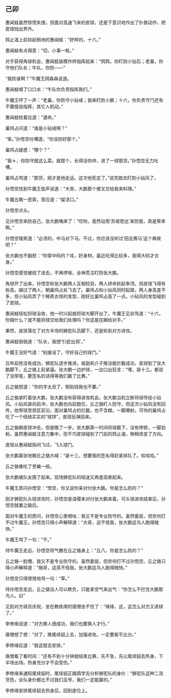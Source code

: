 ## 己卯

惠闻蛙虽然惊慌失措，但面对高速飞来的皮球，还是下意识地作出了扑救动作，把皮球挡出界外。

鸩止渴上前扶起倒地的惠闻蛙：“好样的，十六。”

惠闻蛙有点得意：“切，小事一桩。”

对手获得角球机会，惠闻蛙装模作样指挥起来：“鸩鸩，你盯防小钻石；老巢，你守他们队长；牛队，你防——”

“我防谁啊？”牛魔王阴森森说道。

惠闻蛙咽了口口水：“牛队你负责指挥我们。”

牛魔王哼了一声：“老巢，你防守小钻戒；我来盯防小鹏；十六，你负责守门还有不要擅自指挥，其它人机动。”

惠闻蛙抢着应道：“遵命。”

巢鸠占问道：“谁是小钻戒啊？”

“笨。”孙悟空吐嘈道，“你没防好那个。”

巢鸠占疑惑：“哪个？”

“我＊，你防守就这么菜。就那个，长得没你帅，进了一球那货。”孙悟空无力吐嘈。

巢鸠占骂道：“那货，刚才是他走运。这次他死定了。”说完跑去盯防小钻风了。

孙悟空找到牛魔王低声说道：“大哥，大鹏那个傻叉交给我来料理。”

牛魔五略一思索，答应道：“留活口。”

孙悟空点头。

见孙悟空来防自己，张大鹏嘴痒了：“哎哟，竟然动用‘苏坡思达’来防我，真是荣幸啊。”

孙悟空嘻笑道：“必须的，中马对下马。不过，你应该没听过‘田忌赛马’这个典故吧？”

张大鹏也不脑怒：“你穿中码的？哇，好身材。最近吃得比较多，我得大码才合身。”

孙悟空感觉被绕了进去，不再啰嗦，全神贯注盯防张大鹏。

角球开了出来，孙悟空和张大鹏两人互相较劲，两人拼命跃起争顶。但皮球飞得有些高，越过了两人，朝巢鸠占处飞去了。巢鸠占和小钻风同时起跳，两人身高差不多，但小钻风弄了个稀奇古怪的发型，刚好比巢鸠占高了一点。小钻风的发型碰到了皮球。

惠闻蛙轻松将球没收，他一时兴起就将球大脚开出了。牛魔王见状骂道：“十六，你搞什么？就不能将球交给我们处理吗？你这是在踢给对手。”

果然，皮球落在了对方半场的狮驼队员脚下，还是轮到对方进攻。

惠闻蛙弱弱道：“队长，我想‘引蛇出洞’。”

牛魔王没好气道：“别废话了，守好自己的球门。”

吕布前抢没有成功，狮驼队逐步推进。祖逖和介子推没能拦截成功，皮球到了张大鹏脚下，丘之貉上前紧逼。张大鹏一边护球，一边口出狂言：“嘿，装十三。都说了没带笔，要签名的话得等我们赢了比赛。”

丘之貉怒道：“你的字太丑了，倒贴钱我也不要。”

丘之貉紧盯着张大鹏，张大鹏没有获得进攻机会。张大鹏当机立断将球传给小钻风。小钻风直向前冲，张大鹏也向前跑位，丘之貉盯人防守。但这次小钻风没有回传，他带球至禁区前沿，面对巢鸠占的拦截，也不含糊，一脚爆射。可怜的巢鸠占吃了一个结结实实的“球饼”，皮球反弹回来。

丘之貉朝皮球冲去，但是晚了一步。张大鹏第一时间将球截下，没有停顿，一脚劲射。虽然惠闻蛙注意力集中，但不巧皮球碰到了门前的鸩止渴，稍稍改变了方向。

皮球从惠闻蛙指间飞过，飞入球门。

张大鹏嚣张地朝丘之貉大喊：“装十三，想要我的签名得赶紧排队了。哈哈哈。”

丘之貉像吃了苍蝇一般。

张大鹏被队友围了起来。现场狮驼队的球迷又再度高歌起来。

牛魔王质问孙悟空：“悟空，你又说你来对付张大鹏。你是怎么防的？”

刚才狮驼队头球进攻时，孙悟空是请缨来对付张大鹏来着。可头球进攻结束后，孙悟空就置之脑后。

面对牛魔王的质问，孙悟空心里嘀咕：我又不是专业防守的。虽然委屈，但奈何打不过牛魔王。孙悟空只得小声解释道：“大哥，这不怪我，张大鹏这鸟人跑得贼快。”

牛魔王骂了一句：“干。”

待牛魔王走远，孙悟空将气撒在丘之貉身上：“丘八，你是怎么防的？”

丘之貉一脸懵，我又不是专业防守的。虽然委屈，但奈何打不过孙悟空。丘之貉只得小声解释道：“猴哥，这真不怪我，张大鹏这鸟人跑得贼快。”

孙悟空只得恨恨地骂一句：“草。”

待孙悟空走远，丘之貉没人可以欺负，只能拿空气来出气：“你怎么不拦住大鹏那鸟人。曰”

见到对方球员庆祝，坐在教练席的唐僧坐不住了：“缘缘，这，这怎么对方又进球了。”

李修缘说道：“对方换人很成功，我们也要换人才行。”

唐僧想了想：“对了，换尾续貂上去，加强进攻。一定要扳平比分。”

李修缘应道：“我这就去安排。”

唐僧看了看时间：“还有不到十分钟就结束比赛，先不急，先让尾续貂去热身，下半场出场。热身充分才不会受伤。”

李修缘来通知尾续貂时，尾续貂正跟鹉学舌分析狮驼队的身价：“狮驼队这种二流货色，全队身价都比不过我们吕爷，我们一定能赢的。”

李修缘安排尾续貂去热身后，回到座位上。

